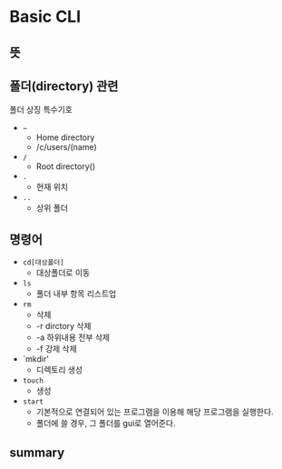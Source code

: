 # Basic CLI

## 뜻



## 폴더(directory) 관련

폴더 상징 특수기호

- `~`
  - Home directory
  - /c/users/(name)
- `/`
  - Root directory()
- `.`
  - 현재 위치
- `..`
  - 상위 폴더

## 명령어

- `cd[대상폴더]`
  - 대상폴더로 이동
- `ls`
  - 폴더 내부 항목 리스트업
- `rm`
  - 삭제
  - -r dirctory 삭제
  - -a 하위내용 전부 삭제
  - -f 강제 삭제
- `mkdir'
  - 디렉토리 생성
- `touch`
  - 생성
- `start`
  - 기본적으로 연결되어 있는 프로그램을 이용해 해당 프로그램을 실행한다.
  - 폴더에 쓸 경우, 그 폴더를 gui로 열어준다.

## summary

